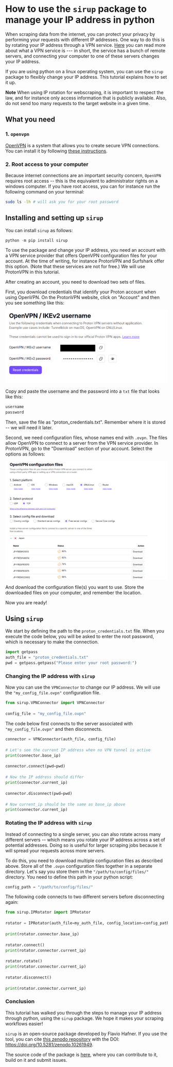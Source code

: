 
# How to use the `sirup` package to manage your IP address in python

When scraping data from the internet, you can protect your privacy by performing your requests with different IP addresses. One way to do this is by rotating your IP address through a VPN service. [Here](https://azure.microsoft.com/en-us/resources/cloud-computing-dictionary/what-is-vpn#:~:text=A%20VPN%2C%20which%20stands%20for,and%20firewalls%20on%20the%20internet.) you can read more about what a VPN service is --- in short, the service has a bunch of remote servers, and connecting your computer to one of these servers changes your IP address. 

If you are using python on a linux operating system, you can use the `sirup` package to flexibly change your IP address. This tutorial explains how to set it up.

**Note**
When using IP rotation for webscraping, it is important to respect the law, and for instance only access information that is publicly available. Also, do not send too many requests to the target website in a given time. 

## What you need 

### 1. `openvpn`

[OpenVPN](https://en.wikipedia.org/wiki/OpenVPN) is a system that allows you to create secure VPN connections. You can install it by following [these instructions](https://community.openvpn.net/openvpn/wiki/OpenvpnSoftwareRepos).


### 2. Root access to your computer

Because internet connections are an important security concern, `OpenVPN` requires root access -- this is the equivalent to administrator rights on a windows computer. If you have root access, you can for instance run the following command on your terminal:

```bash
sudo ls -lh # will ask you for your root password
``` 


## Installing and setting up `sirup`

You can install `sirup` as follows:

```python
python -m pip install sirup
```

To use the package and change your IP address, you need an account with a VPN service provider that offers OpenVPN configuration files for your account. At the time of writing, for instance ProtonVPN and Surfshark offer this option. (Note that these services are not for free.) We will use ProtonVPN in this tutorial.

After creating an account, you need to download two sets of files. 

First, you download credentials that identify your Proton account when using OpenVPN. On the ProtonVPN website, click on "Account" and then you see something like this:

![file](./screenshot-proton-username-clean.png)

Copy and paste the username and the password into a `txt` file that looks like this:

```txt
username
password
```

Then, save the file as "proton_credentials.txt". Remember where it is stored -- we will need it later.

Second, we need configuration files, whose names end with `.ovpn`. The files allow OpenVPN to connect to a server from the VPN service provider. In ProtonVPN, go to the "Download" section of your account. Select the options as follows:


![file](./screenshot-proton-ovpn-files.png)

And download the configuration file(s) you want to use. Store the downloaded files on your computer, and remember the location. 

Now you are ready!


## Using `sirup`

We start by defining the path to the `proton_credentials.txt` file. When you execute the code below, you will be asked to enter the root password, which is necessary to make the connection.


```python
import getpass
auth_file = "proton_credentials.txt"
pwd = getpass.getpass("Please enter your root password:")
```

### Changing the IP address with `sirup`

Now you can use the `VPNConnector` to change our IP address. We will use the `"my_config_file.ovpn"` configuration file.

```python
from sirup.VPNConnector import VPNConnector

config_file = "my_config_file.ovpn"
```

The code below first connects to the server associated with `"my_config_file.ovpn"` and then disconnects. 

```python
connector = VPNConnector(auth_file, config_file)

# Let's see the current IP address when no VPN tunnel is active
print(connector.base_ip) 

connector.connect(pwd=pwd)

# Now the IP address should differ
print(connector.current_ip)

connector.disconnect(pwd=pwd)

# Now current_ip should be the same as base_ip above
print(connector.current_ip) 
```


### Rotating the IP address with `sirup`

Instead of connecting to a single server, you can also rotate across many different servers -- which means you rotate your IP address across a set of potential addresses. Doing so is useful for larger scraping jobs because it will spread your requests across more servers.

To do this, you need to download multiple configuration files as described above. Store all of the `.ovpn` configuration files together in a separate directory. Let's say you store them in the `"/path/to/config/files/"` directory. You need to define this path in your python script:

```python
config_path = "/path/to/config/files/" 
```

The following code connects to two different servers before disconnecting again:

```python
from sirup.IPRotator import IPRotator

rotator = IPRotator(auth_file=my_auth_file, config_location=config_path, seed=seed) # this will ask for the root password

print(rotator.connector.base_ip) 

rotator.connect()
print(rotator.connector.current_ip) 

rotator.rotate()
print(rotator.connector.current_ip) 

rotator.disconnect()

print(rotator.connector.current_ip) 

```


### Conclusion

This tutorial has walked you through the steps to manage your IP address through python, using the `sirup` package. We hope it makes your scraping workflows easier!

`sirup` is an open-source package developed by Flavio Hafner. If you use the tool, you can cite [this zenodo repository](https://zenodo.org/records/10261949) with the DOI: https://doi.org/10.5281/zenodo.10261949. 

The source code of the package is [here](https://github.com/ivory-tower-private-power/sirup?tab=readme-ov-file), where you can contribute to it, build on it and submit issues.